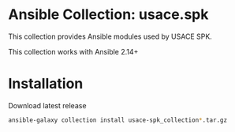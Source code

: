 # Ansible Collection: usace.spk
This collection provides Ansible modules used by USACE SPK.

This collection works with Ansible 2.14+

# Installation
Download latest release
```bash
ansible-galaxy collection install usace-spk_collection*.tar.gz
```

